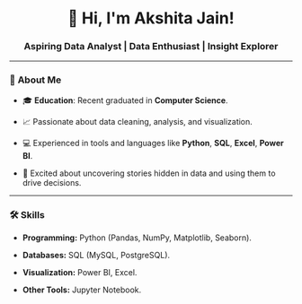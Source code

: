 <h1 align="center">👋 Hi, I'm Akshita Jain!</h1>

<h3 align="center">Aspiring Data Analyst | Data Enthusiast | Insight Explorer</h3>

---

### 🌟 **About Me**

- 🎓 **Education**: Recent graduated in **Computer Science**.
  
- 📈 Passionate about data cleaning, analysis, and visualization.
  
- 💻 Experienced in tools and languages like **Python**, **SQL**, **Excel**, **Power BI**.
  
- 🌟 Excited about uncovering stories hidden in data and using them to drive decisions.
  
---

### 🛠️ Skills  

- **Programming:** Python (Pandas, NumPy, Matplotlib, Seaborn).
  
- **Databases:** SQL (MySQL, PostgreSQL).
  
- **Visualization:** Power BI, Excel.
  
- **Other Tools:** Jupyter Notebook. 
